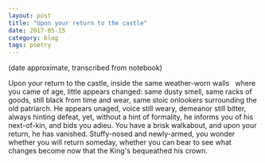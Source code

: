 ```yaml
---
layout: post
title: "Upon your return to the castle"
date: 2017-05-15
category: blog
tags: poetry
---
```


(date approximate, transcribed from notebook)

Upon your return to the castle,
inside the same weather-worn walls
&nbsp;&nbsp;where you came of age,
little appears changed:
same dusty smell, same racks of goods,
still black from time and wear,
same stoic onlookers
surrounding the old patriarch.
He appears unaged, voice still weary,
demeanor still bitter, always hinting defeat,
yet, without a hint of formality,
he informs you of his next-of-kin,
and bids you adieu.
You have a brisk walkabout,
and upon your return, he has vanished.
Stuffy-nosed and newly-armed,
you wonder whether you will return
someday, whether you can bear
to see what changes become
now that the King's bequeathed his crown.
